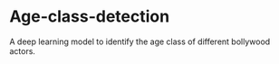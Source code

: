 # Age-class-detection
A deep learning model to identify the age class of different bollywood actors.
